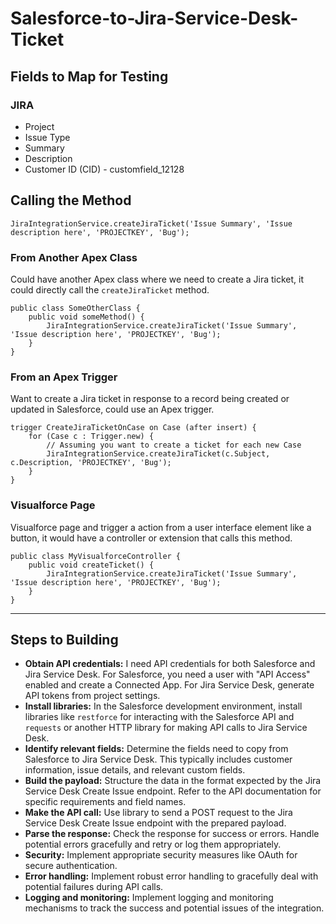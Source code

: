# Salesforce-to-Jira-Service-Desk-Ticket

## Fields to Map for Testing

### JIRA
- Project
- Issue Type
- Summary
- Description
- Customer ID (CID) - customfield_12128
  

## Calling the Method

```apex
JiraIntegrationService.createJiraTicket('Issue Summary', 'Issue description here', 'PROJECTKEY', 'Bug');
```

### From Another Apex Class

Could have another Apex class where we need to create a Jira ticket, it could directly call the `createJiraTicket` method. 

```apex
public class SomeOtherClass {
    public void someMethod() {
        JiraIntegrationService.createJiraTicket('Issue Summary', 'Issue description here', 'PROJECTKEY', 'Bug');
    }
}
```

### From an Apex Trigger

Want to create a Jira ticket in response to a record being created or updated in Salesforce, could use an Apex trigger. 


```apex
trigger CreateJiraTicketOnCase on Case (after insert) {
    for (Case c : Trigger.new) {
        // Assuming you want to create a ticket for each new Case
        JiraIntegrationService.createJiraTicket(c.Subject, c.Description, 'PROJECTKEY', 'Bug');
    }
}
```



### Visualforce Page

Visualforce page and trigger a action from a user interface element like a button, it would have a controller or extension that calls this method. 

```apex
public class MyVisualforceController {
    public void createTicket() {
        JiraIntegrationService.createJiraTicket('Issue Summary', 'Issue description here', 'PROJECTKEY', 'Bug');
    }
}
```


---------
## Steps to Building

- **Obtain API credentials:** I need API credentials for both Salesforce and Jira Service Desk. For Salesforce, you need a user with "API Access" enabled and create a Connected App. For Jira Service Desk, generate API tokens from  project settings.
- **Install libraries:** In the Salesforce development environment, install libraries like `restforce` for interacting with the Salesforce API and `requests` or another HTTP library for making API calls to Jira Service Desk.
- **Identify relevant fields:** Determine the fields need to copy from Salesforce to Jira Service Desk. This typically includes customer information, issue details, and relevant custom fields.
- **Build the payload:** Structure the data in the format expected by the Jira Service Desk Create Issue endpoint. Refer to the API documentation for specific requirements and field names.
- **Make the API call:** Use library to send a POST request to the Jira Service Desk Create Issue endpoint with the prepared payload.
- **Parse the response:** Check the response for success or errors. Handle potential errors gracefully and retry or log them appropriately.
- **Security:** Implement appropriate security measures like OAuth for secure authentication.
- **Error handling:** Implement robust error handling to gracefully deal with potential failures during API calls.
- **Logging and monitoring:** Implement logging and monitoring mechanisms to track the success and potential issues of the integration.
